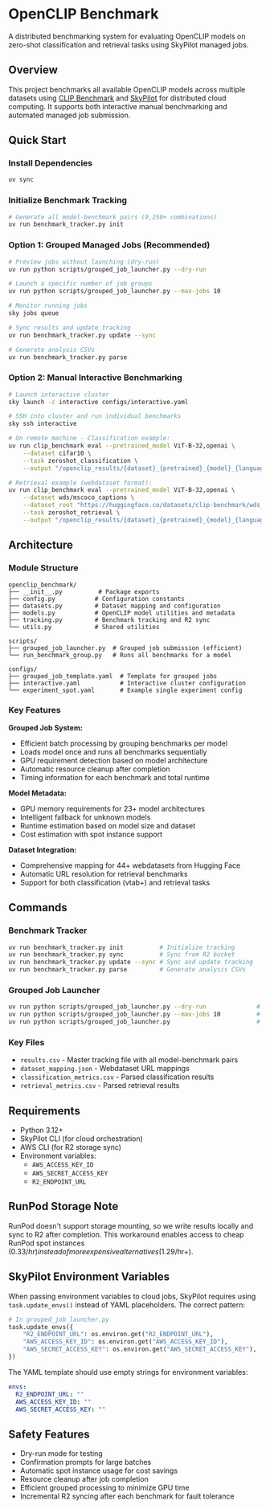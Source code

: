 # OpenCLIP Benchmark

A distributed benchmarking system for evaluating OpenCLIP models on zero-shot classification and retrieval tasks using SkyPilot managed jobs.

## Overview

This project benchmarks all available OpenCLIP models across multiple datasets using [CLIP Benchmark](https://github.com/LAION-AI/CLIP_benchmark) and [SkyPilot](https://github.com/skypilot-org/skypilot) for distributed cloud computing. It supports both interactive manual benchmarking and automated managed job submission.

## Quick Start

### Install Dependencies

```bash
uv sync
```

### Initialize Benchmark Tracking

```bash
# Generate all model-benchmark pairs (9,250+ combinations)
uv run benchmark_tracker.py init
```

### Option 1: Grouped Managed Jobs (Recommended)

```bash
# Preview jobs without launching (dry-run)
uv run python scripts/grouped_job_launcher.py --dry-run

# Launch a specific number of job groups
uv run python scripts/grouped_job_launcher.py --max-jobs 10

# Monitor running jobs
sky jobs queue

# Sync results and update tracking
uv run benchmark_tracker.py update --sync

# Generate analysis CSVs
uv run benchmark_tracker.py parse
```

### Option 2: Manual Interactive Benchmarking

```bash
# Launch interactive cluster
sky launch -c interactive configs/interactive.yaml

# SSH into cluster and run individual benchmarks
sky ssh interactive

# On remote machine - Classification example:
uv run clip_benchmark eval --pretrained_model ViT-B-32,openai \
    --dataset cifar10 \
    --task zeroshot_classification \
    --output "/openclip_results/{dataset}_{pretrained}_{model}_{language}_{task}.json"

# Retrieval example (webdataset format):
uv run clip_benchmark eval --pretrained_model ViT-B-32,openai \
    --dataset wds/mscoco_captions \
    --dataset_root "https://huggingface.co/datasets/clip-benchmark/wds_mscoco_captions/tree/main" \
    --task zeroshot_retrieval \
    --output "/openclip_results/{dataset}_{pretrained}_{model}_{language}_{task}.json"
```

## Architecture

### Module Structure

```
openclip_benchmark/
├── __init__.py          # Package exports
├── config.py           # Configuration constants
├── datasets.py         # Dataset mapping and configuration
├── models.py           # OpenCLIP model utilities and metadata
├── tracking.py         # Benchmark tracking and R2 sync
└── utils.py            # Shared utilities

scripts/
├── grouped_job_launcher.py  # Grouped job submission (efficient)
└── run_benchmark_group.py   # Runs all benchmarks for a model

configs/
├── grouped_job_template.yaml  # Template for grouped jobs
├── interactive.yaml           # Interactive cluster configuration
└── experiment_spot.yaml       # Example single experiment config
```

### Key Features

**Grouped Job System:**

- Efficient batch processing by grouping benchmarks per model
- Loads model once and runs all benchmarks sequentially
- GPU requirement detection based on model architecture
- Automatic resource cleanup after completion
- Timing information for each benchmark and total runtime

**Model Metadata:**

- GPU memory requirements for 23+ model architectures
- Intelligent fallback for unknown models
- Runtime estimation based on model size and dataset
- Cost estimation with spot instance support

**Dataset Integration:**

- Comprehensive mapping for 44+ webdatasets from Hugging Face
- Automatic URL resolution for retrieval benchmarks
- Support for both classification (vtab+) and retrieval tasks

## Commands

### Benchmark Tracker

```bash
uv run benchmark_tracker.py init          # Initialize tracking
uv run benchmark_tracker.py sync          # Sync from R2 bucket
uv run benchmark_tracker.py update --sync # Sync and update tracking
uv run benchmark_tracker.py parse         # Generate analysis CSVs
```

### Grouped Job Launcher

```bash
uv run python scripts/grouped_job_launcher.py --dry-run              # Preview all pending groups
uv run python scripts/grouped_job_launcher.py --max-jobs 10          # Launch 10 job groups
uv run python scripts/grouped_job_launcher.py                        # Launch all pending groups
```

### Key Files

- `results.csv` - Master tracking file with all model-benchmark pairs
- `dataset_mapping.json` - Webdataset URL mappings
- `classification_metrics.csv` - Parsed classification results
- `retrieval_metrics.csv` - Parsed retrieval results

## Requirements

- Python 3.12+
- SkyPilot CLI (for cloud orchestration)
- AWS CLI (for R2 storage sync)
- Environment variables:
  - `AWS_ACCESS_KEY_ID`
  - `AWS_SECRET_ACCESS_KEY`
  - `R2_ENDPOINT_URL`

## RunPod Storage Note

RunPod doesn't support storage mounting, so we write results locally and sync to R2 after completion. This workaround enables access to cheap RunPod spot instances ($0.33/hr) instead of more expensive alternatives ($1.29/hr+).

## SkyPilot Environment Variables

When passing environment variables to cloud jobs, SkyPilot requires using `task.update_envs()` instead of YAML placeholders. The correct pattern:

```python
# In grouped_job_launcher.py
task.update_envs({
    "R2_ENDPOINT_URL": os.environ.get("R2_ENDPOINT_URL"),
    "AWS_ACCESS_KEY_ID": os.environ.get("AWS_ACCESS_KEY_ID"),
    "AWS_SECRET_ACCESS_KEY": os.environ.get("AWS_SECRET_ACCESS_KEY"),
})
```

The YAML template should use empty strings for environment variables:
```yaml
envs:
  R2_ENDPOINT_URL: ""
  AWS_ACCESS_KEY_ID: ""
  AWS_SECRET_ACCESS_KEY: ""
```

## Safety Features

- Dry-run mode for testing
- Confirmation prompts for large batches
- Automatic spot instance usage for cost savings
- Resource cleanup after job completion
- Efficient grouped processing to minimize GPU time
- Incremental R2 syncing after each benchmark for fault tolerance
